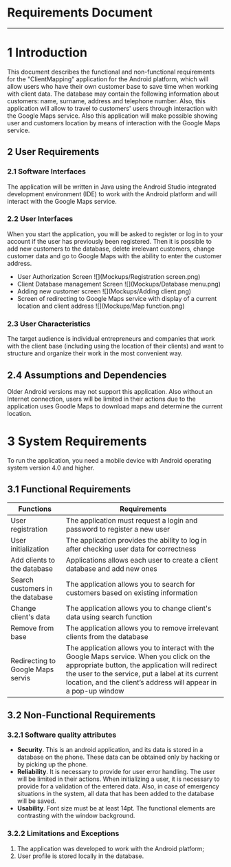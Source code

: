 # Requirements Document
---

# 1 Introduction

 This document describes the functional and non-functional requirements for the "ClientMapping" application for the Android platform, which will allow users who have their own customer base to save time when working with client data. The database may contain the following information about customers: name, surname, address and telephone number. Also, this application will allow to travel to customers' users through interaction with the Google Maps service. Also this application will make possible showing user and customers location by means of interaction with the Google Maps service.

## 2  User Requirements

### 2.1 Software Interfaces

The application will be written in Java using the Android Studio integrated development environment (IDE) to work with the Android platform and will interact with the Google Maps service.

### 2.2 User Interfaces

When you start the application, you will be asked to register or log in to your account if the user has previously been registered. Then it is possible to add new customers to the database, delete irrelevant customers, change customer data and go to Google Maps with the ability to enter the customer address.

- User Authorization Screen
  ![](Mockups/Registration screen.png)
- Client Database management Screen
  ![](Mockups/Database menu.png)
- Adding new customer screen
  ![](Mockups/Adding client.png)
- Screen of redirecting to Google Maps service with display of a current location and client address
  ![](Mockups/Map function.png)

### 2.3 User Characteristics

The target audience is individual entrepreneurs and companies that work with the client base (including using the location of their clients) and want to structure and organize their work in the most convenient way.

## 2.4 Assumptions and Dependencies

Older Android versions may not support this application. Also without an Internet connection, users will be limited in their actions due to the application uses Goodle Maps to download maps and determine the current location.

# 3 System Requirements

To run the application, you need a mobile device with Android operating system version 4.0 and higher.

## 3.1 Functional Requirements

|Functions| Requirements |
|--|--|
|User registration| The application must request a login and password to register a new user 
|User initialization|The application provides the ability to log in after checking user data for correctness
| Add clients to the database|Applications allows each user to create a client database and add new ones
Search customers in the database|The application allows you to search for customers based on existing information
Change client's data|The application allows you to change client's data using search function
|  Remove from base| The application allows you to remove irrelevant clients from the database
| Redirecting to Google Maps servis| The application allows you to interact with the Google Maps service. When you click on the appropriate button, the application will redirect the user to the service, put a label at its current location, and the client’s address will appear in a pop-up window


## 3.2 Non-Functional Requirements


### 3.2.1 Software quality attributes

-   **Security**. This is an android application, and its data is stored in a database on the phone. These data can be obtained only by hacking or by picking up the phone.
-    **Reliability**. It is necessary to provide for user error handling. The user will be limited in their actions. When initializing a user, it is necessary to provide for a validation of the entered data. Also, in case of emergency situations in the system, all data that has been added to the database will be saved.
-  **Usability**. Font size must be at least 14pt. The functional elements are contrasting with the window background.

### 3.2.2 Limitations and Exceptions
1. The application was developed to work with the Android platform;
2. User profile is stored locally in the database.
